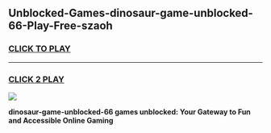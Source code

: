 
## Unblocked-Games-dinosaur-game-unblocked-66-Play-Free-szaoh
<h3>
<a href="https://premium76.site?title=dinosaur-game-unblocked-66&ref=23A">CLICK TO PLAY</a></h3>
<hr>

<h3>
<a href="https://premium76.site?title=dinosaur-game-unblocked-66&ref=23A">CLICK 2 PLAY</a>
  
</h3>

<a href="https://premium76.site?title=dinosaur-game-unblocked-66&ref=23A"><img src="https://clearcache.store/games.png"></a>


**dinosaur-game-unblocked-66 games unblocked: Your Gateway to Fun and Accessible Online Gaming**
